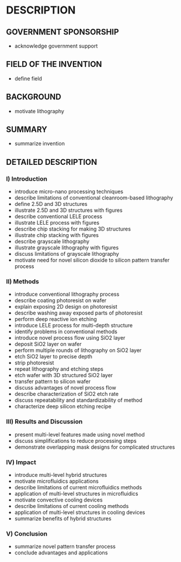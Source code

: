 # DESCRIPTION

## GOVERNMENT SPONSORSHIP

- acknowledge government support

## FIELD OF THE INVENTION

- define field

## BACKGROUND

- motivate lithography

## SUMMARY

- summarize invention

## DETAILED DESCRIPTION

### I) Introduction

- introduce micro-nano processing techniques
- describe limitations of conventional cleanroom-based lithography
- define 2.5D and 3D structures
- illustrate 2.5D and 3D structures with figures
- describe conventional LELE process
- illustrate LELE process with figures
- describe chip stacking for making 3D structures
- illustrate chip stacking with figures
- describe grayscale lithography
- illustrate grayscale lithography with figures
- discuss limitations of grayscale lithography
- motivate need for novel silicon dioxide to silicon pattern transfer process

### II) Methods

- introduce conventional lithography process
- describe coating photoresist on wafer
- explain exposing 2D design on photoresist
- describe washing away exposed parts of photoresist
- perform deep reactive ion etching
- introduce LELE process for multi-depth structure
- identify problems in conventional methods
- introduce novel process flow using SiO2 layer
- deposit SiO2 layer on wafer
- perform multiple rounds of lithography on SiO2 layer
- etch SiO2 layer to precise depth
- strip photoresist
- repeat lithography and etching steps
- etch wafer with 3D structured SiO2 layer
- transfer pattern to silicon wafer
- discuss advantages of novel process flow
- describe characterization of SiO2 etch rate
- discuss repeatability and standardizability of method
- characterize deep silicon etching recipe

### III) Results and Discussion

- present multi-level features made using novel method
- discuss simplifications to reduce processing steps
- demonstrate overlapping mask designs for complicated structures

### IV) Impact

- introduce multi-level hybrid structures
- motivate microfluidics applications
- describe limitations of current microfluidics methods
- application of multi-level structures in microfluidics
- motivate convective cooling devices
- describe limitations of current cooling methods
- application of multi-level structures in cooling devices
- summarize benefits of hybrid structures

### V) Conclusion

- summarize novel pattern transfer process
- conclude advantages and applications


